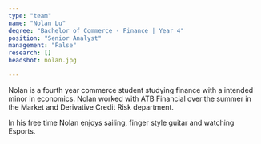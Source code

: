 ```yaml
---
type: "team"
name: "Nolan Lu"
degree: "Bachelor of Commerce - Finance | Year 4"
position: "Senior Analyst"
management: "False"
research: []
headshot: nolan.jpg

---
```


Nolan is a fourth year commerce student studying finance with a intended minor in economics. Nolan worked with ATB Financial over the summer in the Market and Derivative Credit Risk department. 

In his free time Nolan enjoys sailing, finger style guitar and watching Esports.